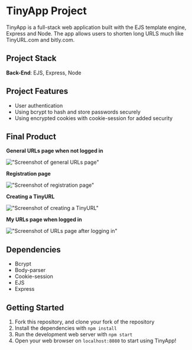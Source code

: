# TinyApp Project

TinyApp is a full-stack web application built with the EJS template engine, Express and Node. The app allows users to shorten long URLS much like TinyURL.com and bitly.com.

## Project Stack

**Back-End**: EJS, Express, Node

## Project Features

- User authentication
- Using bcrypt to hash and store passwords securely
- Using encrypted cookies with cookie-session for added security

## Final Product

**General URLs page when not logged in**

!["Screenshot of general URLs page"](<https://github.com/angel-sinn/tinyapp/blob/master/docs/MyURLs_Page(general).png>)

**Registration page**

!["Screenshot of registration page"](https://github.com/angel-sinn/tinyapp/blob/master/docs/Registration_Page.png)

**Creating a TinyURL**

!["Screenshot of creating a TinyURL"](https://github.com/angel-sinn/tinyapp/blob/master/docs/Creating_URL.png)

**My URLs page when logged in**

!["Screenshot of URLs page after logging in"](<https://github.com/angel-sinn/tinyapp/blob/master/docs/MyURLs_Page(logged_in).png>)

## Dependencies

- Bcrypt
- Body-parser
- Cookie-session
- EJS
- Express

## Getting Started

1. Fork this repository, and clone your fork of the repository
2. Install the dependencies with `npm install`
3. Run the development web server with `npm start`
4. Open your web browser on `localhost:8080` to start using TinyApp!
